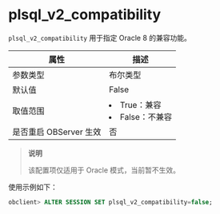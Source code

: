 plsql_v2_compatibility 
===========================================

`plsql_v2_compatibility` 用于指定 Oracle 8 的兼容功能。


|        属性        |                                                      描述                                                       |
|------------------|---------------------------------------------------------------------------------------------------------------|
| 参数类型             | 布尔类型                                                                                                          |
| 默认值              | False                                                                                                         |
| 取值范围             | <li> True：兼容   <li> False：不兼容    |
| 是否重启 OBServer 生效 | 否                                                                                                             |


> **说明**
> 
> 该配置项仅适用于 Oracle 模式，当前暂不生效。

使用示例如下：

```sql
obclient> ALTER SESSION SET plsql_v2_compatibility=false;
```


